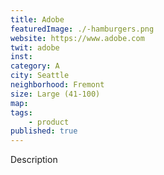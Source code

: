 ```yaml
---
title: Adobe
featuredImage: ./-hamburgers.png
website: https://www.adobe.com
twit: adobe
inst: 
category: A
city: Seattle
neighborhood: Fremont
size: Large (41-100)
map: 
tags:
    - product
published: true
---
```


Description
